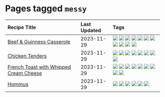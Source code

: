 # Pages tagged `messy`

|Recipe Title|Last Updated|Tags
|:---|:---|:---|
|[Beef & Guinness Casserole](../recipes/beefandguinnesscasserole.md)|2023-11-29|[![](https://img.shields.io/badge/tag-amazing-6d71)](../tags/amazing.md) [![](https://img.shields.io/badge/tag-baked-e5c1d4)](../tags/baked.md) [![](https://img.shields.io/badge/tag-beef-32613c)](../tags/beef.md) [![](https://img.shields.io/badge/tag-casserole-659a8f)](../tags/casserole.md) [![](https://img.shields.io/badge/tag-guinness-5d33f3)](../tags/guinness.md) [![](https://img.shields.io/badge/tag-irish-cb29b)](../tags/irish.md) [![](https://img.shields.io/badge/tag-large_quantity-8ce73b)](../tags/large_quantity.md) [![](https://img.shields.io/badge/tag-long_cook_time-8344b1)](../tags/long_cook_time.md) [![](https://img.shields.io/badge/tag-long_prep_time-3a4f8e)](../tags/long_prep_time.md) [![](https://img.shields.io/badge/tag-messy-91514)](../tags/messy.md) [![](https://img.shields.io/badge/tag-tricky-6984a1)](../tags/tricky.md)|
|[Chicken Tenders](../recipes/chickentenders.md)|2023-11-29|[![](https://img.shields.io/badge/tag-airfryer-ad1215)](../tags/airfryer.md) [![](https://img.shields.io/badge/tag-amazing-6d71)](../tags/amazing.md) [![](https://img.shields.io/badge/tag-battered-8a534c)](../tags/battered.md) [![](https://img.shields.io/badge/tag-chicken-94b8ca)](../tags/chicken.md) [![](https://img.shields.io/badge/tag-crumbed-42963a)](../tags/crumbed.md) [![](https://img.shields.io/badge/tag-messy-91514)](../tags/messy.md) [![](https://img.shields.io/badge/tag-mine-f47a18)](../tags/mine.md) [![](https://img.shields.io/badge/tag-sides-9d5b24)](../tags/sides.md)|
|[French Toast with Whipped Cream Cheese](../recipes/frenchtoastwhippedcreamcheese.md)|2023-11-29|[![](https://img.shields.io/badge/tag-amazing-6d71)](../tags/amazing.md) [![](https://img.shields.io/badge/tag-breakfast-e4f90)](../tags/breakfast.md) [![](https://img.shields.io/badge/tag-dairy-10cdd6)](../tags/dairy.md) [![](https://img.shields.io/badge/tag-dessert-b7439e)](../tags/dessert.md) [![](https://img.shields.io/badge/tag-fried-acaf3f)](../tags/fried.md) [![](https://img.shields.io/badge/tag-large_quantity-8ce73b)](../tags/large_quantity.md) [![](https://img.shields.io/badge/tag-messy-91514)](../tags/messy.md) [![](https://img.shields.io/badge/tag-mine-f47a18)](../tags/mine.md) [![](https://img.shields.io/badge/tag-vegetarian-517a72)](../tags/vegetarian.md)|
|[Hommus](../recipes/hommus.md)|2023-11-29|[![](https://img.shields.io/badge/tag-healthy-d5a11)](../tags/healthy.md) [![](https://img.shields.io/badge/tag-messy-91514)](../tags/messy.md) [![](https://img.shields.io/badge/tag-protein-1fc54)](../tags/protein.md) [![](https://img.shields.io/badge/tag-tricky-6984a1)](../tags/tricky.md) [![](https://img.shields.io/badge/tag-vegan-062ab)](../tags/vegan.md) [![](https://img.shields.io/badge/tag-vegetarian-517a72)](../tags/vegetarian.md)|
